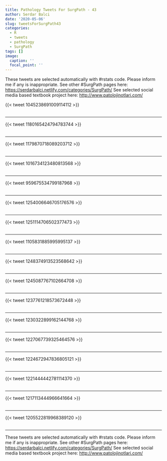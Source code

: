 ```yaml
---
title: Pathology Tweets For SurgPath - 43
author: Serdar Balci
date: '2020-05-06'
slug: tweetsForSurgPath43
categories:
  - R
  - tweets
  - pathology
  - SurgPath
tags: []
image:
  caption: ''
  focal_point: ''
---
```



These tweets are selected automatically with #rstats code. Please inform me if any is inappropriate.
See other #SurgPath pages here: https://serdarbalci.netlify.com/categories/SurgPath/ 
See selected social media based textbook project here: http://www.patolojinotlari.com/

{{< tweet 1045238691009114112 >}}
<br>
<br>
<hr>
{{< tweet 1180165424794783744 >}}
<br>
<br>
<hr>
{{< tweet 1179870718089203712 >}}
<br>
<br>
<hr>
{{< tweet 1016734123480813568 >}}
<br>
<br>
<hr>
{{< tweet 959675534799187968 >}}
<br>
<br>
<hr>
{{< tweet 1254006646705176576 >}}
<br>
<br>
<hr>
{{< tweet 1251114706502377473 >}}
<br>
<br>
<hr>
{{< tweet 1105831885995995137 >}}
<br>
<br>
<hr>
{{< tweet 1248374913523568642 >}}
<br>
<br>
<hr>
{{< tweet 1245087767102664708 >}}
<br>
<br>
<hr>
{{< tweet 1237761218573672448 >}}
<br>
<br>
<hr>
{{< tweet 1230322899162144768 >}}
<br>
<br>
<hr>
{{< tweet 1227067739325464576 >}}
<br>
<br>
<hr>
{{< tweet 1224672947836805121 >}}
<br>
<br>
<hr>
{{< tweet 1221444442781114370 >}}
<br>
<br>
<hr>
{{< tweet 1217113444966641664 >}}
<br>
<br>
<hr>
{{< tweet 1205522819968389120 >}}
<br>
<br>
<hr>


These tweets are selected automatically with #rstats code. Please inform me if any is inappropriate.
See other #SurgPath pages here: https://serdarbalci.netlify.com/categories/SurgPath/ 
See selected social media based textbook project here: http://www.patolojinotlari.com/
